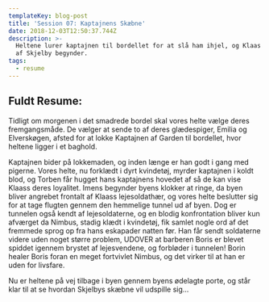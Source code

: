 ```yaml
---
templateKey: blog-post
title: 'Session 07: Kaptajnens Skæbne'
date: 2018-12-03T12:50:37.744Z
description: >-
  Heltene lurer kaptajnen til bordellet for at slå ham ihjel, og Klaas' invasion
  af Skjelby begynder.
tags:
  - resume
---
```

## Fuldt Resume:

Tidligt om morgenen i det smadrede bordel skal vores helte vælge deres fremgangsmåde. De vælger at sende to af deres glædespiger, Emilia og Elverskøgen, afsted for at lokke Kaptajnen af Garden til bordellet, hvor heltene ligger i et baghold.

Kaptajnen bider på lokkemaden, og inden længe er han godt i gang med pigerne. Vores helte, nu forklædt i dyrt kvindetøj, myrder kaptajnen i koldt blod, og Torben får hugget hans kaptajnens hovedet af så de kan vise Klaass deres loyalitet. Imens begynder byens klokker at ringe, da byen bliver angrebet frontalt af Klaass lejesoldathær, og vores helte beslutter sig for at tage flugten gennem den hemmelige tunnel ud af byen. Dog er tunnelen også kendt af lejesoldaterne, og en blodig konfrontation bliver kun afværget da Nimbus, stadig klædt i kvindetøj, fik samlet nogle ord af det fremmede sprog op fra hans eskapader natten før. Han får sendt soldaterne videre uden noget større problem, UDOVER at barberen Boris er blevet spiddet igennem brystet af lejesvendene, og forbløder i tunnelen! Borin healer Boris foran en meget fortvivlet Nimbus, og det virker til at han er uden for livsfare.

Nu er heltene på vej tilbage i byen gennem byens ødelagte porte, og står klar til at se hvordan Skjelbys skæbne vil udspille sig…
